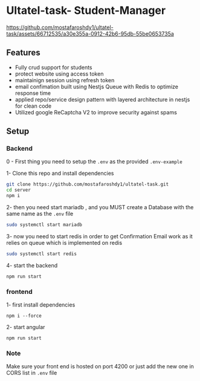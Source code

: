 # Ultatel-task- Student-Manager

https://github.com/mostafaroshdy1/ultatel-task/assets/66712535/a30e355a-0912-42b6-95db-55be0653735a


## Features
- Fully crud support for students
- protect website using access token
- maintainign session using refresh token
- email confimation built using Nestjs Queue with Redis to optimize response time
- applied repo/service design pattern with layered architecture in nestjs for clean code
- Utilized google ReCaptcha V2 to improve security against spams


## Setup
### Backend

0 - First thing you need to setup the ```.env``` as the provided ```.env-example```

1- Clone this repo and install dependencies
```sh
git clone https://github.com/mostafaroshdy1/ultatel-task.git
cd server
npm i
```
2- then you need start mariadb , and you MUST create a Database with the same name as the ```.env``` file
```sh
sudo systemctl start mariadb
```

3- now you need to start redis in order to get Confirmation Email work as it relies on queue which is implemented on redis
```sh
sudo systemctl start redis
```
4- start the backend
```
npm run start
```

### frontend
1- first install dependencies 
```
npm i --force
```
2- start angular
```
npm run start
```
### Note
Make sure your front end is hosted on port 4200 or just add the new one in CORS list in ```.env``` file
